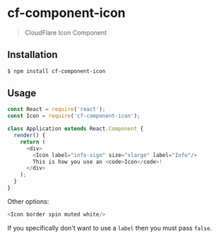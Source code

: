 # cf-component-icon

> CloudFlare Icon Component

## Installation

```sh
$ npm install cf-component-icon
```

## Usage

```js
const React = require('react');
const Icon = require('cf-component-icon');

class Application extends React.Component {
  render() {
    return (
      <div>
        <Icon label="info-sign" size="xlarge" label="Info"/>
        This is how you use an <code>Icon</code>!
      </div>
    );
  }
}
```

Other options:

```js
<Icon border spin muted white/>
```

If you specifically don't want to use a `label` then you must pass `false`.

